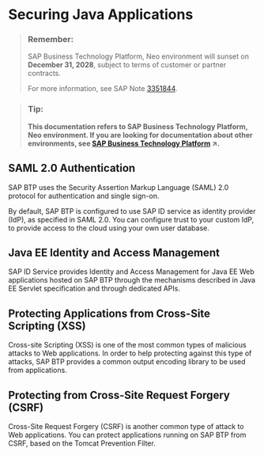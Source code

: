 <!-- loioe80af38cbb57101495e2cd74c44af674 -->

# Securing Java Applications

> ### Remember:  
> SAP Business Technology Platform, Neo environment will sunset on **December 31, 2028**, subject to terms of customer or partner contracts.
> 
> For more information, see SAP Note [3351844](https://launchpad.support.sap.com/#/notes/3351844).

> ### Tip:  
> **This documentation refers to SAP Business Technology Platform, Neo environment. If you are looking for documentation about other environments, see [SAP Business Technology Platform](https://help.sap.com/viewer/65de2977205c403bbc107264b8eccf4b/Cloud/en-US/6a2c1ab5a31b4ed9a2ce17a5329e1dd8.html "SAP Business Technology Platform (SAP BTP) is an integrated offering comprised of four technology portfolios: database and data management, application development and integration, analytics, and intelligent technologies. The platform offers users the ability to turn data into business value, compose end-to-end business processes, and build and extend SAP applications quickly.") :arrow_upper_right:.**



<a name="loioe80af38cbb57101495e2cd74c44af674__section_N10016_N10013_N10001"/>

## SAML 2.0 Authentication

SAP BTP uses the Security Assertion Markup Language \(SAML\) 2.0 protocol for authentication and single sign-on.

By default, SAP BTP is configured to use SAP ID service as identity provider \(IdP\), as specified in SAML 2.0. You can configure trust to your custom IdP, to provide access to the cloud using your own user database.



<a name="loioe80af38cbb57101495e2cd74c44af674__section_N10027_N10013_N10001"/>

## Java EE Identity and Access Management

SAP ID Service provides Identity and Access Management for Java EE Web applications hosted on SAP BTP through the mechanisms described in Java EE Servlet specification and through dedicated APIs.



<a name="loioe80af38cbb57101495e2cd74c44af674__section_N10034_N10013_N10001"/>

## Protecting Applications from Cross-Site Scripting \(XSS\)

Cross-site Scripting \(XSS\) is one of the most common types of malicious attacks to Web applications. In order to help protecting against this type of attacks, SAP BTP provides a common output encoding library to be used from applications.



<a name="loioe80af38cbb57101495e2cd74c44af674__section_77C5C78D95314EBBA1849E1CF3CFDB84"/>

## Protecting from Cross-Site Request Forgery \(CSRF\)

Cross-Site Request Forgery \(CSRF\) is another common type of attack to Web applications. You can protect applications running on SAP BTP from CSRF, based on the Tomcat Prevention Filter.

